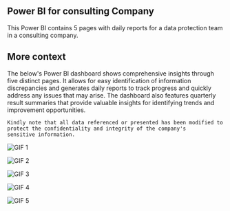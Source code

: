## Power BI for consulting Company

This Power BI contains 5 pages with daily reports for a data protection team in a consulting company.

## More context

The below's Power BI dashboard shows comprehensive insights through five distinct pages. It allows for easy identification of information discrepancies and generates daily reports to track progress and quickly address any issues that may arise. The dashboard also features quarterly result summaries that provide valuable insights for identifying trends and improvement opportunities.

`Kindly note that all data referenced or presented has been modified to protect the confidentiality and integrity of the company's sensitive information.`

![GIF 1](https://user-images.githubusercontent.com/90732534/233732621-9d585b47-b169-4b73-9488-75fe55e08dff.gif)

![GIF 2](https://user-images.githubusercontent.com/90732534/233732633-5bb41798-ce6a-47b1-9e5c-91845891f707.gif)

![GIF 3](https://user-images.githubusercontent.com/90732534/233732642-d35c8752-a3b6-4bbe-b1d4-5387d7953a99.gif)

![GIF 4](https://user-images.githubusercontent.com/90732534/233732650-eaa36ffc-624b-4bc5-ba0e-15f51de72707.gif)

![GIF 5](https://user-images.githubusercontent.com/90732534/233732660-dc0f054f-76da-4936-87e8-d6345ebd8ca1.gif)
